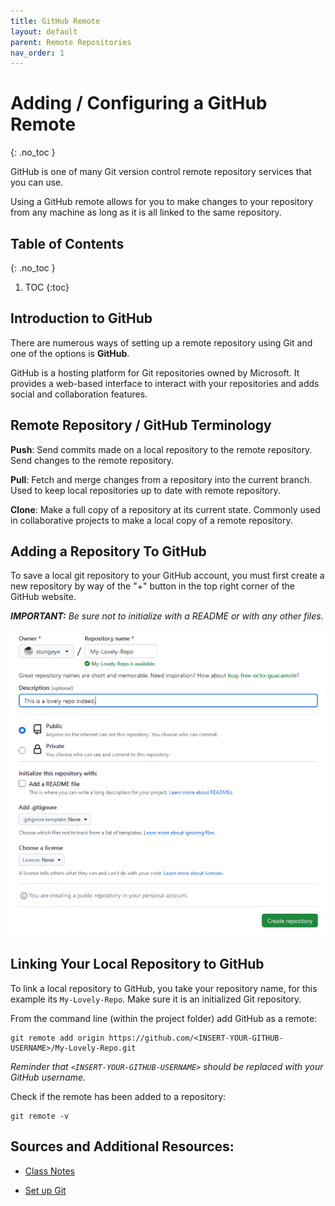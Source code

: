 ```yaml
---
title: GitHub Remote
layout: default
parent: Remote Repositories
nav_order: 1
---
```


<!-- prettier-ignore-start -->

# Adding / Configuring a GitHub Remote 
{: .no_toc }

GitHub is one of many Git version control remote repository services that you can use.

Using a GitHub remote allows for you to make changes to your repository from any machine as long as it is all linked to the same repository.

## Table of Contents
{: .no_toc }

1. TOC
{:toc}

<!-- prettier-ignore-end -->

## Introduction to GitHub

There are numerous ways of setting up a remote repository using Git and one of the options is **GitHub**.

GitHub is a hosting platform for Git repositories owned by Microsoft. It provides a web-based interface to interact with your repositories and adds social and collaboration features.

## Remote Repository / GitHub Terminology

**Push**: Send commits made on a local repository to the remote repository. Send changes to the remote repository.

**Pull**: Fetch and merge changes from a repository into the current branch. Used to keep local repositories up to date with remote repository.

**Clone**: Make a full copy of a repository at its current state. Commonly used in collaborative projects to make a local copy of a remote repository.

## Adding a Repository To GitHub

To save a local git repository to your GitHub account, you must first create a new repository by way of the "+" button in the top right corner of the GitHub website.

_**IMPORTANT:** Be sure not to initialize with a README or with any other files._

![Setting Up GitHub Repo](GitHubRepo.png)

## Linking Your Local Repository to GitHub

To link a local repository to GitHub, you take your repository name, for this example its `My-Lovely-Repo`. Make sure it is an initialized Git repository.

From the command line (within the project folder) add GitHub as a remote:

```
git remote add origin https://github.com/<INSERT-YOUR-GITHUB-USERNAME>/My-Lovely-Repo.git
```

_Reminder that `<INSERT-YOUR-GITHUB-USERNAME>` should be replaced with your GitHub username._

Check if the remote has been added to a repository:
```
git remote -v
```

## Sources and Additional Resources:

- [Class Notes](https://stungeye.github.io/Software-Development-And-Documentation-1/02-git-version-control-next-steps/index.html#45)

- [Set up Git](https://docs.github.com/en/get-started/git-basics/set-up-git)
